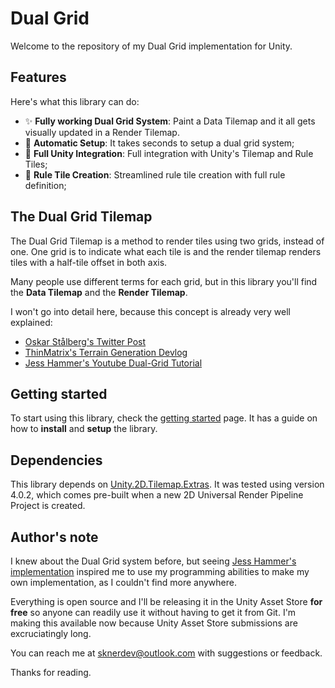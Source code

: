 # Dual Grid

Welcome to the repository of my Dual Grid implementation for Unity.

## Features

Here's what this library can do:

- ✨ __Fully working Dual Grid System__: Paint a Data Tilemap and it all gets visually updated in a Render Tilemap.
- 🔄 __Automatic Setup__: It takes seconds to setup a dual grid system;
- 🤝 __Full Unity Integration__: Full integration with Unity's Tilemap and Rule Tiles;
- 🧩 __Rule Tile Creation__: Streamlined rule tile creation with full rule definition;

## The Dual Grid Tilemap

The Dual Grid Tilemap is a method to render tiles using two grids, instead of one. One grid is to indicate what each tile is and the render tilemap renders tiles with a half-tile offset in both axis. 

Many people use different terms for each grid, but in this library you'll find the __Data Tilemap__ and the __Render Tilemap__.

I won't go into detail here, because this concept is already very well explained:

- [Oskar Stålberg's Twitter Post](https://x.com/OskSta/status/1448248658865049605)
- [ThinMatrix's Terrain Generation Devlog](https://youtu.be/buKQjkad2I0?t=233)
- [Jess Hammer's Youtube Dual-Grid Tutorial](https://youtu.be/jEWFSv3ivTg)

## Getting started

To start using this library, check the [getting started](Documentation/getting-started.md) page. It has a guide on how to __install__ and __setup__ the library.

## Dependencies

This library depends on [Unity.2D.Tilemap.Extras](https://docs.unity3d.com/Packages/com.unity.2d.tilemap.extras@4.1/manual/index.html). It was tested using version 4.0.2, which comes pre-built when a new 2D Universal Render Pipeline Project is created.

## Author's note

I knew about the Dual Grid system before, but seeing [Jess Hammer's implementation](https://github.com/jess-hammer/dual-grid-tilemap-system-unity) inspired me to use my programming abilities to make my own implementation, as I couldn't find more anywhere. 

Everything is open source and I'll be releasing it in the Unity Asset Store __for free__ so anyone can readily use it without having to get it from Git. I'm making this available now because Unity Asset Store submissions are excruciatingly long.

You can reach me at sknerdev@outlook.com with suggestions or feedback. 

Thanks for reading.